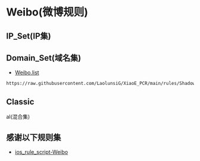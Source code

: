 # Weibo(微博规则)

## IP_Set(IP集)

## Domain_Set(域名集)
- [Weibo.list](https://raw.githubusercontent.com/LaolunsiG/XiaoE_PCR/main/rules/Shadowrocket/Weibo/Weibo.list)
```
https://raw.githubusercontent.com/LaolunsiG/XiaoE_PCR/main/rules/Shadowrocket/Weibo/Weibo.list
```
## Classic
al(混合集)

## 感谢以下规则集
- [ios_rule_script-Weibo](https://raw.githubusercontent.com/blackmatrix7/ios_rule_script/master/rule/Surge/Weibo/Weibo.list)
